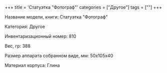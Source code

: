 +++
title = 'Статуэтка "Фотограф"'
categories = ["Другое"]
tags = [""]
+++

Название модели, книги: Статуэтка "Фотограф"

Категория: Другое

Инвентаризационный номер: 810

Вес, гр: 388

Размер аппарата  собранном виде, мм: 50х105х40

Материал корпуса: Глина

